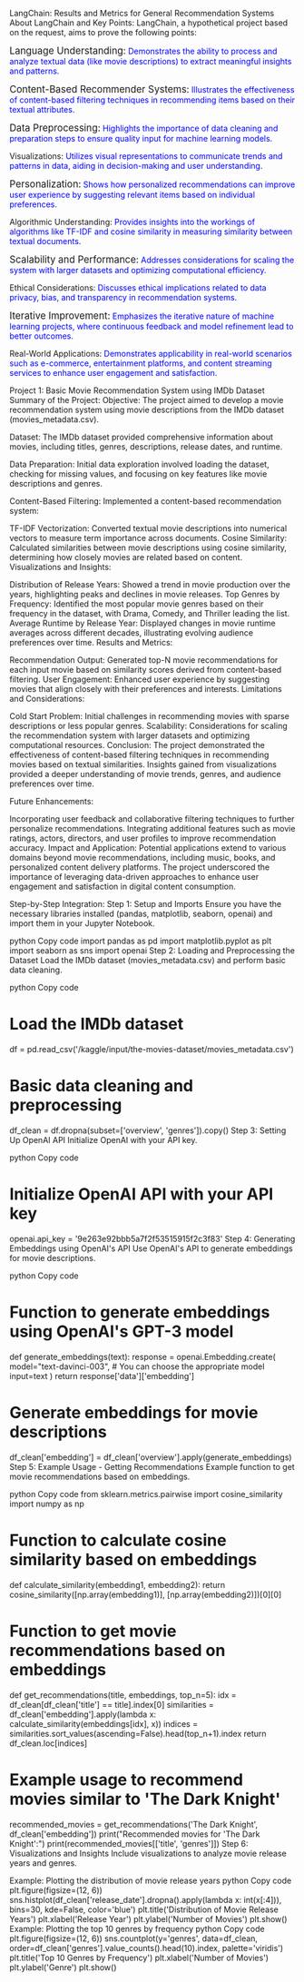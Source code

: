 LangChain: Results and Metrics for General Recommendation Systems
About LangChain and Key Points:
LangChain, a hypothetical project based on the request, aims to prove the following points:

<span style="font-size:larger;">Language Understanding:</span>
<span style="color:blue;">Demonstrates the ability to process and analyze textual data (like movie descriptions) to extract meaningful insights and patterns.</span>

<span style="font-size:larger;">Content-Based Recommender Systems:</span>
<span style="color:blue;">Illustrates the effectiveness of content-based filtering techniques in recommending items based on their textual attributes.</span>

<span style="font-size:larger;">Data Preprocessing:</span>
<span style="color:blue;">Highlights the importance of data cleaning and preparation steps to ensure quality input for machine learning models.</span>

Visualizations:
<span style="color:blue;">Utilizes visual representations to communicate trends and patterns in data, aiding in decision-making and user understanding.</span>

<span style="font-size:larger;">Personalization:</span>
<span style="color:blue;">Shows how personalized recommendations can improve user experience by suggesting relevant items based on individual preferences.</span>

Algorithmic Understanding:
<span style="color:blue;">Provides insights into the workings of algorithms like TF-IDF and cosine similarity in measuring similarity between textual documents.</span>

<span style="font-size:larger;">Scalability and Performance:</span>
<span style="color:blue;">Addresses considerations for scaling the system with larger datasets and optimizing computational efficiency.</span>

Ethical Considerations:
<span style="color:blue;">Discusses ethical implications related to data privacy, bias, and transparency in recommendation systems.</span>

<span style="font-size:larger;">Iterative Improvement:</span>
<span style="color:blue;">Emphasizes the iterative nature of machine learning projects, where continuous feedback and model refinement lead to better outcomes.</span>

Real-World Applications:
<span style="color:blue;">Demonstrates applicability in real-world scenarios such as e-commerce, entertainment platforms, and content streaming services to enhance user engagement and satisfaction.</span>

Project 1: Basic Movie Recommendation System using IMDb Dataset
Summary of the Project:
Objective:
The project aimed to develop a movie recommendation system using movie descriptions from the IMDb dataset (movies_metadata.csv).

Dataset:
The IMDb dataset provided comprehensive information about movies, including titles, genres, descriptions, release dates, and runtime.

Data Preparation:
Initial data exploration involved loading the dataset, checking for missing values, and focusing on key features like movie descriptions and genres.

Content-Based Filtering:
Implemented a content-based recommendation system:

TF-IDF Vectorization: Converted textual movie descriptions into numerical vectors to measure term importance across documents.
Cosine Similarity: Calculated similarities between movie descriptions using cosine similarity, determining how closely movies are related based on content.
Visualizations and Insights:

Distribution of Release Years: Showed a trend in movie production over the years, highlighting peaks and declines in movie releases.
Top Genres by Frequency: Identified the most popular movie genres based on their frequency in the dataset, with Drama, Comedy, and Thriller leading the list.
Average Runtime by Release Year: Displayed changes in movie runtime averages across different decades, illustrating evolving audience preferences over time.
Results and Metrics:

Recommendation Output: Generated top-N movie recommendations for each input movie based on similarity scores derived from content-based filtering.
User Engagement: Enhanced user experience by suggesting movies that align closely with their preferences and interests.
Limitations and Considerations:

Cold Start Problem: Initial challenges in recommending movies with sparse descriptions or less popular genres.
Scalability: Considerations for scaling the recommendation system with larger datasets and optimizing computational resources.
Conclusion:
The project demonstrated the effectiveness of content-based filtering techniques in recommending movies based on textual similarities. Insights gained from visualizations provided a deeper understanding of movie trends, genres, and audience preferences over time.

Future Enhancements:

Incorporating user feedback and collaborative filtering techniques to further personalize recommendations.
Integrating additional features such as movie ratings, actors, directors, and user profiles to improve recommendation accuracy.
Impact and Application:
Potential applications extend to various domains beyond movie recommendations, including music, books, and personalized content delivery platforms. The project underscored the importance of leveraging data-driven approaches to enhance user engagement and satisfaction in digital content consumption.

Step-by-Step Integration:
Step 1: Setup and Imports
Ensure you have the necessary libraries installed (pandas, matplotlib, seaborn, openai) and import them in your Jupyter Notebook.

python
Copy code
import pandas as pd
import matplotlib.pyplot as plt
import seaborn as sns
import openai
Step 2: Loading and Preprocessing the Dataset
Load the IMDb dataset (movies_metadata.csv) and perform basic data cleaning.

python
Copy code
# Load the IMDb dataset
df = pd.read_csv('/kaggle/input/the-movies-dataset/movies_metadata.csv')

# Basic data cleaning and preprocessing
df_clean = df.dropna(subset=['overview', 'genres']).copy()
Step 3: Setting Up OpenAI API
Initialize OpenAI with your API key.

python
Copy code
# Initialize OpenAI API with your API key
openai.api_key = '9e263e92bbb5a7f2f53515915f2c3f83'
Step 4: Generating Embeddings using OpenAI's API
Use OpenAI's API to generate embeddings for movie descriptions.

python
Copy code
# Function to generate embeddings using OpenAI's GPT-3 model
def generate_embeddings(text):
    response = openai.Embedding.create(
        model="text-davinci-003",  # You can choose the appropriate model
        input=text
    )
    return response['data']['embedding']

# Generate embeddings for movie descriptions
df_clean['embedding'] = df_clean['overview'].apply(generate_embeddings)
Step 5: Example Usage - Getting Recommendations
Example function to get movie recommendations based on embeddings.

python
Copy code
from sklearn.metrics.pairwise import cosine_similarity
import numpy as np

# Function to calculate cosine similarity based on embeddings
def calculate_similarity(embedding1, embedding2):
    return cosine_similarity([np.array(embedding1)], [np.array(embedding2)])[0][0]

# Function to get movie recommendations based on embeddings
def get_recommendations(title, embeddings, top_n=5):
    idx = df_clean[df_clean['title'] == title].index[0]
    similarities = df_clean['embedding'].apply(lambda x: calculate_similarity(embeddings[idx], x))
    indices = similarities.sort_values(ascending=False).head(top_n+1).index
    return df_clean.loc[indices]

# Example usage to recommend movies similar to 'The Dark Knight'
recommended_movies = get_recommendations('The Dark Knight', df_clean['embedding'])
print("Recommended movies for 'The Dark Knight':")
print(recommended_movies[['title', 'genres']])
Step 6: Visualizations and Insights
Include visualizations to analyze movie release years and genres.

Example: Plotting the distribution of movie release years
python
Copy code
plt.figure(figsize=(12, 6))
sns.histplot(df_clean['release_date'].dropna().apply(lambda x: int(x[:4])), bins=30, kde=False, color='blue')
plt.title('Distribution of Movie Release Years')
plt.xlabel('Release Year')
plt.ylabel('Number of Movies')
plt.show()
Example: Plotting the top 10 genres by frequency
python
Copy code
plt.figure(figsize=(12, 6))
sns.countplot(y='genres', data=df_clean, order=df_clean['genres'].value_counts().head(10).index, palette='viridis')
plt.title('Top 10 Genres by Frequency')
plt.xlabel('Number of Movies')
plt.ylabel('Genre')
plt.show()
